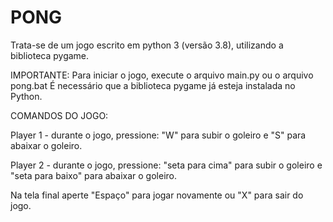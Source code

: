 # PONG

Trata-se de um jogo escrito em python 3 (versão 3.8), utilizando a biblioteca pygame.

IMPORTANTE: Para iniciar o jogo, execute o arquivo main.py ou o arquivo pong.bat É necessário que a biblioteca pygame já esteja instalada no Python.


COMANDOS DO JOGO:

Player 1 - durante o jogo, pressione: "W" para subir o goleiro e "S" para abaixar o goleiro.

Player 2 - durante o jogo, pressione:  "seta para cima" para subir o goleiro e "seta para baixo" para abaixar o goleiro.

Na tela final aperte "Espaço" para jogar novamente ou "X" para sair do jogo.
